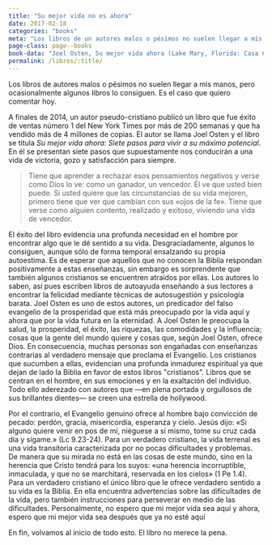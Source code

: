 ```yaml
---
title: "Su mejor vida no es ahora"
date: 2017-02-18
categories: "books"
meta: "Los libros de un autores malos o pésimos no suelen llegar a mis manos, pero ocasionalmente algunos libros lo consiguen."
page-class: page--books
book-data: "Joel Osten, Su mejor vida ahora (Lake Mary, Florida: Casa Creación, 2005). ISBN 978-1591854807. 295 páginas. 9,68 EUR."
permalink: /libros/:title/
---
```


Los libros de autores malos o pésimos no suelen llegar a mis manos, pero ocasionalmente algunos libros lo consiguen.<!--more--> Es el caso que quiero comentar hoy.

A finales de 2014, un autor pseudo-cristiano publicó un libro que fue éxito de ventas número 1 del New York Times por más de 200 semanas y que ha vendido más de 4 millones de copias. El autor se llama Joel Osten y el libro se titula *Su mejor vida ahora: Siete pasos para vivir a su máximo potencial*. En él se presentan siete pasos que supuestamente nos conducirán a una vida de victoria, gozo y satisfacción para siempre.

> Tiene que aprender a rechazar esos pensamientos negativos y verse como Dios lo ve: como un ganador, un vencedor. Él ve que usted bien puede. Si usted quiere que las circunstancias de su vida mejoren, primero tiene que ver que cambian con sus «ojos de la fe». Tiene que verse como alguien contento, realizado y exitoso, viviendo una vida de vencedor.

El éxito del libro evidencia una profunda necesidad en el hombre por encontrar algo que le dé sentido a su vida. Desgraciadamente, algunos lo consiguen, aunque sólo de forma temporal ensalzando su propia autoestima. Es de esperar que aquellos que no conocen la Biblia respondan positivamente a estas enseñanzas, sin embargo es sorprendente que también algunos cristianos se encuentren atraídos por ellas. Los autores lo saben, así pues escriben libros de autoayuda enseñando a sus lectores a encontrar la felicidad mediante técnicas de autosugestión y psicología barata. Joel Osten es uno de estos autores, un predicador del falso evangelio de la prosperidad que está más preocupado por la vida aquí y ahora que por la vida futura en la eternidad. A Joel Osten le preocupa la salud, la prosperidad, el éxito, las riquezas, las comodidades y la influencia; cosas que la gente del mundo quiere y cosas que, según Joel Osten, ofrece Dios. En consecuencia, muchas personas son engañadas con enseñanzas contrarias al verdadero mensaje que proclama el Evangelio. Los cristianos que sucumben a ellas, evidencian una profunda inmadurez espiritual ya que dejan de lado la Biblia en favor de estos libros "cristianos". Libros que se centran en el hombre, en sus emociones y en la exaltación del individuo. Todo ello aderezado con autores que —en plena portada y orgullosos de sus brillantes dientes— se creen una estrella de hollywood.

Por el contrario, el Evangelio genuino ofrece al hombre bajo convicción de pecado: perdón, gracia, misericordia, esperanza y cielo. Jesús dijo: «Si alguno quiere venir en pos de mí, niéguese a sí mismo, tome su cruz cada día y sígame.» (Lc 9.23-24). Para un verdadero cristiano, la vida terrenal es una vida transitoria caracterizada por no pocas dificultades y problemas. De manera que su mirada no está en las cosas de este mundo, sino en la herencia que Cristo tendrá para los suyos: «una herencia incorruptible, inmaculada, y que no se marchitará, reservada en los cielos» (1 Pe 1.4). Para un verdadero cristiano el único libro que le ofrece verdadero sentido a su vida es la Biblia. En ella encuentra advertencias sobre las dificultades de la vida, pero también instrucciones para perseverar en medio de las dificultades. Personalmente, no espero que mi mejor vida sea aquí y ahora, espero que mi mejor vida sea después que ya no esté aquí

En fin, volvamos al inicio de todo esto. El libro no merece la pena.
